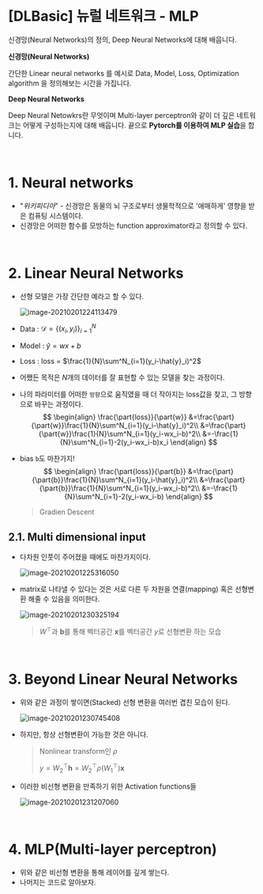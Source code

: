 # [DLBasic] 뉴럴 네트워크 - MLP

신경망(Neural Networks)의 정의, Deep Neural Networks에 대해 배웁니다.

**신경망(Neural Networks)**

간단한 Linear neural networks 를 예시로 Data, Model, Loss, Optimization algorithm 을 정의해보는 시간을 가집니다.

**Deep Neural Networks**

Deep Neural Netowkrs란 무엇이며 Multi-layer perceptron와 같이 더 깊은 네트워크는 어떻게 구성하는지에 대해 배웁니다. 끝으로 **Pytorch를 이용하여 MLP 실습**을 합니다.

<br>



# 1. Neural networks

- "*위키피디아*" - 신경망은 동물의 뇌 구조로부터 생물학적으로 '애매하게' 영향을 받은 컴퓨팅 시스템이다.
- 신경망은 어떠한 함수를 모방하는 function approximator라고 정의할 수 있다.

<br>



# 2. Linear Neural Networks

- 선형 모델은 가장 간단한 예라고 할 수 있다. 

	![image-20210201224113479](C:\Users\doyeon\AppData\Roaming\Typora\typora-user-images\image-20210201224113479.png)

- Data : $\mathcal{D}=\left\{(x_i, y_i)\right\}^N_{i=1}$

- Model : $\hat{y}=wx+b$ 

- Loss : loss = $\frac{1}{N}\sum^N_{i=1}(y_i-\hat{y}_i)^2$

- 어쨌든 목적은 $N$개의 데이터를 잘 표현할 수 있는 모델을 찾는 과정이다. 

- 나의 파라미터를 어떠한 `방향`으로 움직였을 때 더 작아지는 loss값을 찾고, 그 방향으로 바꾸는 과정이다. 
	$$
	\begin{align}
	\frac{\part{loss}}{\part{w}}
	&=\frac{\part}{\part{w}}\frac{1}{N}\sum^N_{i=1}(y_i-\hat{y}_i)^2\\
	&=\frac{\part}{\part{w}}\frac{1}{N}\sum^N_{i=1}(y_i-wx_i-b)^2\\
	&=-\frac{1}{N}\sum^N_{i=1}-2(y_i-wx_i-b)x_i
	\end{align}
	$$

- bias `b`도 마찬가지!
	$$
	\begin{align}
	\frac{\part{loss}}{\part{b}}
	&=\frac{\part}{\part{b}}\frac{1}{N}\sum^N_{i=1}(y_i-\hat{y}_i)^2\\
	&=\frac{\part}{\part{b}}\frac{1}{N}\sum^N_{i=1}(y_i-wx_i-b)^2\\
	&=-\frac{1}{N}\sum^N_{i=1}-2(y_i-wx_i-b)
	\end{align}
	$$

	> Gradien Descent

## 2.1. Multi dimensional input

- 다차원 인풋이 주어졌을 때에도 마찬가지이다. 

	![image-20210201225316050](C:\Users\doyeon\AppData\Roaming\Typora\typora-user-images\image-20210201225316050.png)

- matrix로 나타낼 수 있다는 것은 서로 다른 두 차원을 연결(mapping) 혹은 선형변환 해줄 수 있음을 의미한다.

	![image-20210201230325194](C:\Users\doyeon\AppData\Roaming\Typora\typora-user-images\image-20210201230325194.png)

	> $W^\top$과 $\mathbf{b}$를 통해 벡터공간 $\mathbf{x}$를 벡터공간 $y$로 선형변환 하는 모습

	

<br>



# 3. Beyond Linear Neural Networks

- 위와 같은 과정이 쌓이면(Stacked) 선형 변환을 여러번 겹친 모습이 된다. 

	![image-20210201230745408](C:\Users\doyeon\AppData\Roaming\Typora\typora-user-images\image-20210201230745408.png)

- 하지만, 항상 선형변환이 가능한 것은 아니다. 

	> Nonlinear transform인 $\rho$
	>
	> $y = W^\top_2\mathbf{h}=W^\top_2\rho(W^\top_1)\mathbf{x}$

- 이러한 비선형 변환을 만족하기 위한 Activation functions들

	![image-20210201231207060](C:\Users\doyeon\AppData\Roaming\Typora\typora-user-images\image-20210201231207060.png)

	



<br>



# 4. MLP(Multi-layer perceptron)

- 위와 같은 비선형 변환을 통해 레이어를 깊게 쌓는다. 
- 나머지는 코드로 알아보자.